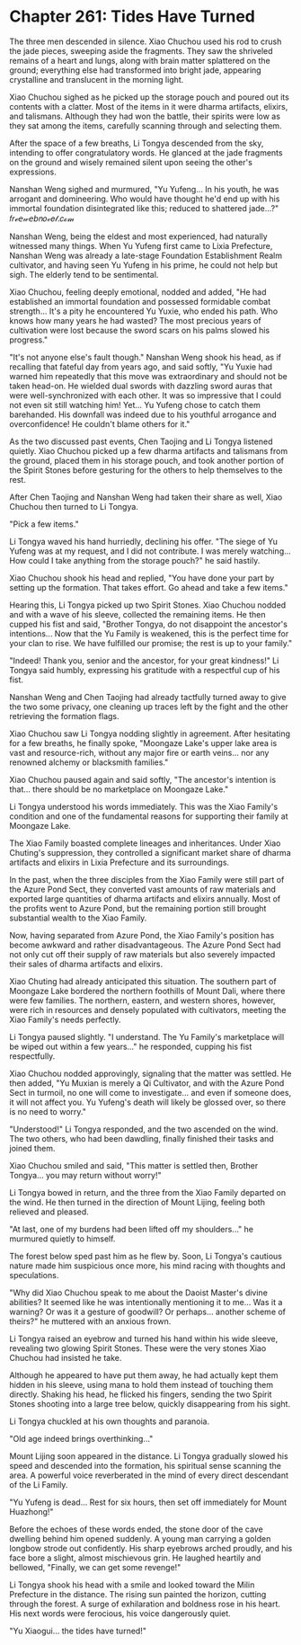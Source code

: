 # Chapter 261: Tides Have Turned

The three men descended in silence. Xiao Chuchou used his rod to crush the jade pieces, sweeping aside the fragments. They saw the shriveled remains of a heart and lungs, along with brain matter splattered on the ground; everything else had transformed into bright jade, appearing crystalline and translucent in the morning light.

Xiao Chuchou sighed as he picked up the storage pouch and poured out its contents with a clatter. Most of the items in it were dharma artifacts, elixirs, and talismans. Although they had won the battle, their spirits were low as they sat among the items, carefully scanning through and selecting them.

After the space of a few breaths, Li Tongya descended from the sky, intending to offer congratulatory words. He glanced at the jade fragments on the ground and wisely remained silent upon seeing the other's expressions.

Nanshan Weng sighed and murmured, "Yu Yufeng... In his youth, he was arrogant and domineering. Who would have thought he'd end up with his immortal foundation disintegrated like this; reduced to shattered jade...?"
𝑓𝑟ℯ𝘦𝓌𝘦𝘣𝑛𝑜𝓋𝑒𝓁.𝑐ℴ𝓂

Nanshan Weng, being the eldest and most experienced, had naturally witnessed many things. When Yu Yufeng first came to Lixia Prefecture, Nanshan Weng was already a late-stage Foundation Establishment Realm cultivator, and having seen Yu Yufeng in his prime, he could not help but sigh. The elderly tend to be sentimental.

Xiao Chuchou, feeling deeply emotional, nodded and added, "He had established an immortal foundation and possessed formidable combat strength... It's a pity he encountered Yu Yuxie, who ended his path. Who knows how many years he had wasted? The most precious years of cultivation were lost because the sword scars on his palms slowed his progress."

"It's not anyone else's fault though." Nanshan Weng shook his head, as if recalling that fateful day from years ago, and said softly, "Yu Yuxie had warned him repeatedly that this move was extraordinary and should not be taken head-on. He wielded dual swords with dazzling sword auras that were well-synchronized with each other. It was so impressive that I could not even sit still watching him! Yet... Yu Yufeng chose to catch them barehanded. His downfall was indeed due to his youthful arrogance and overconfidence! He couldn't blame others for it."

As the two discussed past events, Chen Taojing and Li Tongya listened quietly. Xiao Chuchou picked up a few dharma artifacts and talismans from the ground, placed them in his storage pouch, and took another portion of the Spirit Stones before gesturing for the others to help themselves to the rest.

After Chen Taojing and Nanshan Weng had taken their share as well, Xiao Chuchou then turned to Li Tongya.

"Pick a few items."

Li Tongya waved his hand hurriedly, declining his offer. "The siege of Yu Yufeng was at my request, and I did not contribute. I was merely watching... How could I take anything from the storage pouch?" he said hastily.

Xiao Chuchou shook his head and replied, "You have done your part by setting up the formation. That takes effort. Go ahead and take a few items."

Hearing this, Li Tongya picked up two Spirit Stones. Xiao Chuchou nodded and with a wave of his sleeve, collected the remaining items. He then cupped his fist and said, "Brother Tongya, do not disappoint the ancestor's intentions... Now that the Yu Family is weakened, this is the perfect time for your clan to rise. We have fulfilled our promise; the rest is up to your family."

"Indeed! Thank you, senior and the ancestor, for your great kindness!" Li Tongya said humbly, expressing his gratitude with a respectful cup of his fist.

Nanshan Weng and Chen Taojing had already tactfully turned away to give the two some privacy, one cleaning up traces left by the fight and the other retrieving the formation flags.

Xiao Chuchou saw Li Tongya nodding slightly in agreement. After hesitating for a few breaths, he finally spoke, "Moongaze Lake's upper lake area is vast and resource-rich, without any major fire or earth veins... nor any renowned alchemy or blacksmith families."

Xiao Chuchou paused again and said softly, "The ancestor's intention is that... there should be no marketplace on Moongaze Lake."

Li Tongya understood his words immediately. This was the Xiao Family's condition and one of the fundamental reasons for supporting their family at Moongaze Lake.

The Xiao Family boasted complete lineages and inheritances. Under Xiao Chuting's suppression, they controlled a significant market share of dharma artifacts and elixirs in Lixia Prefecture and its surroundings.

In the past, when the three disciples from the Xiao Family were still part of the Azure Pond Sect, they converted vast amounts of raw materials and exported large quantities of dharma artifacts and elixirs annually. Most of the profits went to Azure Pond, but the remaining portion still brought substantial wealth to the Xiao Family.

Now, having separated from Azure Pond, the Xiao Family's position has become awkward and rather disadvantageous. The Azure Pond Sect had not only cut off their supply of raw materials but also severely impacted their sales of dharma artifacts and elixirs.

Xiao Chuting had already anticipated this situation. The southern part of Moongaze Lake bordered the northern foothills of Mount Dali, where there were few families. The northern, eastern, and western shores, however, were rich in resources and densely populated with cultivators, meeting the Xiao Family's needs perfectly.

Li Tongya paused slightly. "I understand. The Yu Family's marketplace will be wiped out within a few years..." he responded, cupping his fist respectfully.

Xiao Chuchou nodded approvingly, signaling that the matter was settled. He then added, "Yu Muxian is merely a Qi Cultivator, and with the Azure Pond Sect in turmoil, no one will come to investigate... and even if someone does, it will not affect you. Yu Yufeng's death will likely be glossed over, so there is no need to worry."

"Understood!" Li Tongya responded, and the two ascended on the wind. The two others, who had been dawdling, finally finished their tasks and joined them.

Xiao Chuchou smiled and said, "This matter is settled then, Brother Tongya... you may return without worry!"

Li Tongya bowed in return, and the three from the Xiao Family departed on the wind. He then turned in the direction of Mount Lijing, feeling both relieved and pleased.

"At last, one of my burdens had been lifted off my shoulders..." he murmured quietly to himself.

The forest below sped past him as he flew by. Soon, Li Tongya's cautious nature made him suspicious once more, his mind racing with thoughts and speculations.

"Why did Xiao Chuchou speak to me about the Daoist Master's divine abilities? It seemed like he was intentionally mentioning it to me... Was it a warning? Or was it a gesture of goodwill? Or perhaps... another scheme of theirs?" he muttered with an anxious frown.

Li Tongya raised an eyebrow and turned his hand within his wide sleeve, revealing two glowing Spirit Stones. These were the very stones Xiao Chuchou had insisted he take.

Although he appeared to have put them away, he had actually kept them hidden in his sleeve, using mana to hold them instead of touching them directly. Shaking his head, he flicked his fingers, sending the two Spirit Stones shooting into a large tree below, quickly disappearing from his sight.

Li Tongya chuckled at his own thoughts and paranoia.

"Old age indeed brings overthinking..."

Mount Lijing soon appeared in the distance. Li Tongya gradually slowed his speed and descended into the formation, his spiritual sense scanning the area. A powerful voice reverberated in the mind of every direct descendant of the Li Family.

"Yu Yufeng is dead... Rest for six hours, then set off immediately for Mount Huazhong!"

Before the echoes of these words ended, the stone door of the cave dwelling behind him opened suddenly. A young man carrying a golden longbow strode out confidently. His sharp eyebrows arched proudly, and his face bore a slight, almost mischievous grin. He laughed heartily and bellowed, "Finally, we can get some revenge!"

Li Tongya shook his head with a smile and looked toward the Milin Prefecture in the distance. The rising sun painted the horizon, cutting through the forest. A surge of exhilaration and boldness rose in his heart. His next words were ferocious, his voice dangerously quiet.

"Yu Xiaogui... the tides have turned!"
